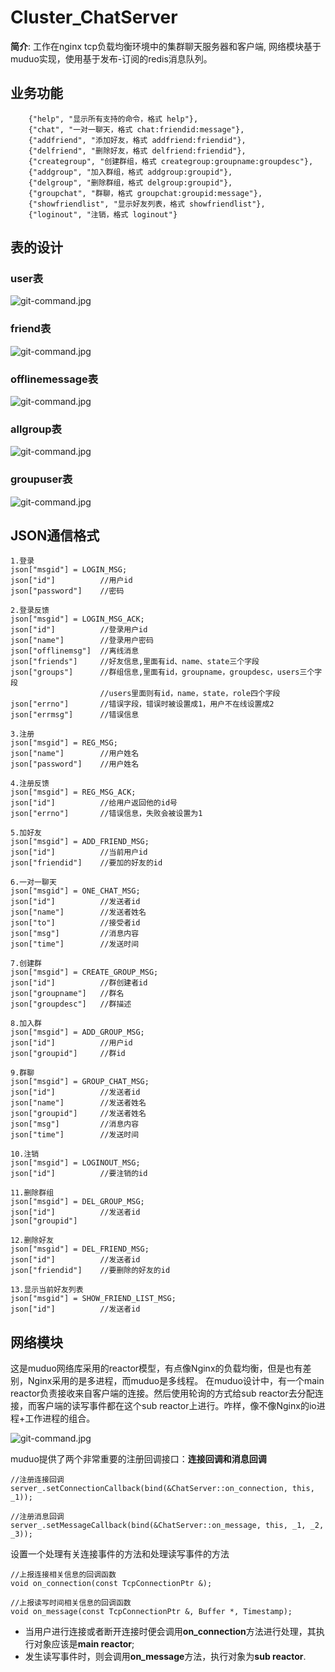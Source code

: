 # Cluster_ChatServer
**简介**: 工作在nginx tcp负载均衡环境中的集群聊天服务器和客户端, 网络模块基于muduo实现，使用基于发布-订阅的redis消息队列。

## 业务功能
```
    {"help", "显示所有支持的命令，格式 help"},
    {"chat", "一对一聊天，格式 chat:friendid:message"},
    {"addfriend", "添加好友，格式 addfriend:friendid"},
    {"delfriend", "删除好友，格式 delfriend:friendid"},
    {"creategroup", "创建群组，格式 creategroup:groupname:groupdesc"},
    {"addgroup", "加入群组，格式 addgroup:groupid"},
    {"delgroup", "删除群组，格式 delgroup:groupid"},
    {"groupchat", "群聊，格式 groupchat:groupid:message"},
    {"showfriendlist", "显示好友列表，格式 showfriendlist"},
    {"loginout", "注销，格式 loginout"}
```

## 表的设计
### user表
![git-command.jpg](https://img-blog.csdnimg.cn/20210127144426745.png)

### friend表
![git-command.jpg](https://img-blog.csdnimg.cn/20210127144758137.png)

### offlinemessage表
![git-command.jpg](https://img-blog.csdnimg.cn/20210127145215562.png)

### allgroup表
![git-command.jpg](https://img-blog.csdnimg.cn/20210127145609263.png)

### groupuser表
![git-command.jpg](https://img-blog.csdnimg.cn/20210127150030734.png)

## JSON通信格式
```
1.登录
json["msgid"] = LOGIN_MSG;
json["id"]			//用户id
json["password"]	//密码

2.登录反馈
json["msgid"] = LOGIN_MSG_ACK;
json["id"]			//登录用户id
json["name"]		//登录用户密码
json["offlinemsg"]	//离线消息
json["friends"]		//好友信息,里面有id、name、state三个字段
json["groups"]		//群组信息,里面有id，groupname，groupdesc，users三个字段
					//users里面则有id，name，state，role四个字段
json["errno"]		//错误字段，错误时被设置成1，用户不在线设置成2
json["errmsg"]		//错误信息

3.注册
json["msgid"] = REG_MSG;
json["name"]		//用户姓名
json["password"]	//用户姓名

4.注册反馈
json["msgid"] = REG_MSG_ACK;
json["id"]			//给用户返回他的id号
json["errno"]		//错误信息，失败会被设置为1

5.加好友
json["msgid"] = ADD_FRIEND_MSG;
json["id"]			//当前用户id
json["friendid"]	//要加的好友的id

6.一对一聊天
json["msgid"] = ONE_CHAT_MSG;
json["id"]			//发送者id
json["name"]		//发送者姓名
json["to"]			//接受者id
json["msg"]			//消息内容
json["time"]		//发送时间

7.创建群
json["msgid"] = CREATE_GROUP_MSG;
json["id"]			//群创建者id
json["groupname"]	//群名
json["groupdesc"]	//群描述

8.加入群
json["msgid"] = ADD_GROUP_MSG;
json["id"]			//用户id
json["groupid"]		//群id

9.群聊
json["msgid"] = GROUP_CHAT_MSG;
json["id"]			//发送者id
json["name"]		//发送者姓名
json["groupid"]		//发送者姓名
json["msg"]			//消息内容
json["time"]		//发送时间

10.注销
json["msgid"] = LOGINOUT_MSG;
json["id"]			//要注销的id

11.删除群组
json["msgid"] = DEL_GROUP_MSG;
json["id"]			//发送者id
json["groupid"]

12.删除好友
json["msgid"] = DEL_FRIEND_MSG;
json["id"]			//发送者id
json["friendid"]	//要删除的好友的id

13.显示当前好友列表
json["msgid"] = SHOW_FRIEND_LIST_MSG;
json["id"]			//发送者id
```
## 网络模块
这是muduo网络库采用的reactor模型，有点像Nginx的负载均衡，但是也有差别，Nginx采用的是多进程，而muduo是多线程。
在muduo设计中，有一个main reactor负责接收来自客户端的连接。然后使用轮询的方式给sub reactor去分配连接，而客户端的读写事件都在这个sub reactor上进行。咋样，像不像Nginx的io进程+工作进程的组合。

![git-command.jpg](https://www.cyhone.com/img/reactor/single_thread_reactor.png)

muduo提供了两个非常重要的注册回调接口：**连接回调和消息回调**
```
//注册连接回调
server_.setConnectionCallback(bind(&ChatServer::on_connection, this, _1));

//注册消息回调
server_.setMessageCallback(bind(&ChatServer::on_message, this, _1, _2, _3));
```

设置一个处理有关连接事件的方法和处理读写事件的方法
```
//上报连接相关信息的回调函数
void on_connection(const TcpConnectionPtr &);

//上报读写时间相关信息的回调函数
void on_message(const TcpConnectionPtr &, Buffer *, Timestamp);
```
- 当用户进行连接或者断开连接时便会调用**on_connection**方法进行处理，其执行对象应该是**main reactor**;
- 发生读写事件时，则会调用**on_message**方法，执行对象为**sub reactor**.






